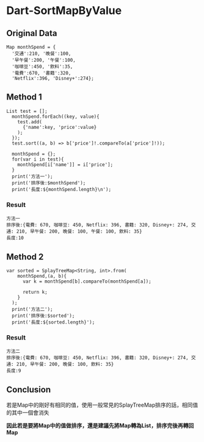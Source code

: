 # Dart-SortMapByValue


## Original Data


```dart=
Map monthSpend = {
  '交通':210, '晚餐':100, 
  '早午餐':200, '午餐':100, 
  '咖啡豆':450, '飲料':35, 
  '電費':670, '書籍':320, 
  'Netflix':396, 'Disney+':274};
```


## Method 1


```dart=
List test = [];
  monthSpend.forEach((key, value){
    test.add(
      {'name':key, 'price':value}
    );
  });
  test.sort((a, b) => b['price']!.compareTo(a['price']!));
  
  monthSpend = {};
  for(var i in test){
    monthSpend[i['name']] = i['price'];
  }
  print('方法一');
  print('排序後:$monthSpend');
  print('長度:${monthSpend.length}\n');
```


### Result


```bash=
方法一
排序後:{電費: 670, 咖啡豆: 450, Netflix: 396, 書籍: 320, Disney+: 274, 交通: 210, 早午餐: 200, 晚餐: 100, 午餐: 100, 飲料: 35}
長度:10
```

## Method 2


```dart=
var sorted = SplayTreeMap<String, int>.from(
    monthSpend,(a, b){
      var k = monthSpend[b].compareTo(monthSpend[a]);
      
      return k;
    }
  );
  print('方法二');
  print('排序後:$sorted');
  print('長度:${sorted.length}');
```


### Result


```bash=
方法二
排序後:{電費: 670, 咖啡豆: 450, Netflix: 396, 書籍: 320, Disney+: 274, 交通: 210, 早午餐: 200, 晚餐: 100, 飲料: 35}
長度:9
```

## Conclusion


若是Map中的剛好有相同的值，使用一般常見的SplayTreeMap排序的話，相同值的其中一個會消失

**因此若是要將Map中的值做排序，還是建議先將Map轉為List，排序完後再轉回Map**
